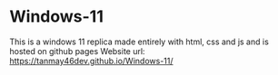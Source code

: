 # Windows-11

This is a windows 11 replica made entirely with html, css and js and is hosted on github pages
Website url: https://tanmay46dev.github.io/Windows-11/
